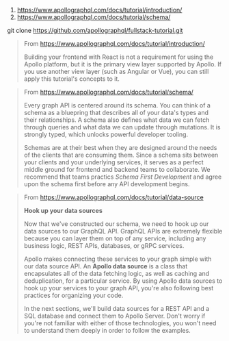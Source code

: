 1. https://www.apollographql.com/docs/tutorial/introduction/
2. https://www.apollographql.com/docs/tutorial/schema/

git clone https://github.com/apollographql/fullstack-tutorial.git

> From https://www.apollographql.com/docs/tutorial/introduction/
> 
> Building your frontend with React is not a requirement for using the Apollo platform,
> but it is the primary view layer supported by Apollo. If you use another view layer
> (such as Angular or Vue), you can still apply this tutorial's concepts to it.

> From https://www.apollographql.com/docs/tutorial/schema/ 
>
> Every graph API is centered around its schema.  You can think of a schema as a bluepring that
> describes all of your data's types and their relationships.  A schema also defines what data we can
> fetch through queries and what data we can update through mutations.  It is strongly typed, which
> unlocks powerful developer tooling.
>
> Schemas are at their best when they are designed around the needs of the clients that are
> consuming them.  Since a schema sits between your clients and your underlying services, it
> serves as a perfect middle ground for frontend and backend teams to collaborate.  We recommend
> that teams practics *Schema First Development* and agree upon the schema first before any API
> development begins.
>

> From https://www.apollographql.com/docs/tutorial/data-source
>
> **Hook up your data sources**
>
> Now that we've constructed our schema, we need to hook up our data sources to our GraphQL API.
> GraphQL APIs are extremely flexible because you can layer them on top of any service, including
> any business logic, REST APIs, databases, or gRPC services.
>
> Apollo makes connecting these services to your graph simple with our data source API. An **Apollo
> data source** is a class that encapsulates all of the data fetching logic, as well as caching and
> deduplication, for a particular service.  By using Apollo data sources to hook up your services to
> your graph API, you're also following best practices for organizing your code.
>
> In the next sections, we'll build data sources for a REST API and a SQL database and connect them
> to Apollo Server.  Don't worry if you're not familiar with either of those technologies, you won't
> need to understand them deeply in order to follow the examples.
>
